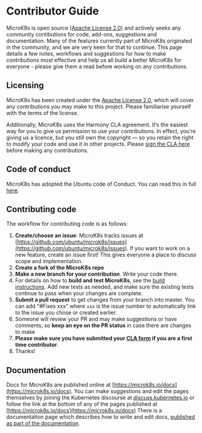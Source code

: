 # Contributor Guide

MicroK8s is open source ([Apache License 2.0](./LICENSE)) and actively seeks any community contibutions for code, add-ons, suggestions and documentation.
Many of the features currently part of MicroK8s originated in the community, and we are very keen for that to continue. This page details a few notes, 
workflows and suggestions for how to make contributions most effective and help us all build a better MicroK8s for everyone - please give them a read before
working on any contributions.

## Licensing

MicroK8s has been created under the [Apache License 2.0](./LICENSE), which will cover any contributions you may make to this project. Please familiarise
yourself with the terms of the license.

Additionally, MicroK8s uses the Harmony CLA agreement.  It’s the easiest way for you to give us permission to use your contributions. 
In effect, you’re giving us a licence, but you still own the copyright — so you retain the right to modify your code and use it in
other projects. Please [sign the CLA here](https://ubuntu.com/legal/contributors/agreement) before making any contributions.

## Code of conduct

MicroK8s has adopted the Ubuntu code of Conduct. You can read this in full [here](https://ubuntu.com/community/code-of-conduct).

## Contributing code

The workflow for contributing code is as follows:

1. **Create/choose an issue**: MicroK8s tracks issues at [https://github.com/ubuntu/microk8s/issues](https://github.com/ubuntu/microk8s/issues). If you
   want to work on a new feature, create an issue first! This gives everyone a place to discuss scope and implementation.
2. **Create a fork of the MicroK8s repo**
3. **Make a new branch for your contribution**. Write your code there.
4. For details on how to **build and test MicroK8s**, see the [build instructions](./docs/build.md). Add new tests as needed,
   and make sure the existing tests continue to pass when your changes are complete.
5. **Submit a pull request** to get changes from your branch into master. You can add "#Fixes xxx" where `xxx` is the issue number to 
   automatically link to the issue you chose or created earlier.
6. Someone will review your PR and may make suggestions or have comments, so **keep an eye on the PR status** in case there are changes to make
7. **Please make sure you have submitted your [CLA form](https://ubuntu.com/legal/contributors/agreement) if you are a first time contributor**.
8. Thanks!

## Documentation

Docs for MicroK8s are published online at [https://microk8s.io/docs](https://microk8s.io/docs). You can make suggestions and edit the pages themselves by joining 
the Kubernetes discourse at [discuss.kubernetes.io](https://discuss.kubernetes.io/t/introduction-to-microk8s/11243) or follow the link at
the bottom of any of the pages published at [https://microk8s.io/docs](https://microk8s.io/docs)
There is a documentation page which describes how to write and edit docs, [published as part of the documentation](https://microk8s.io/docs/docs).

